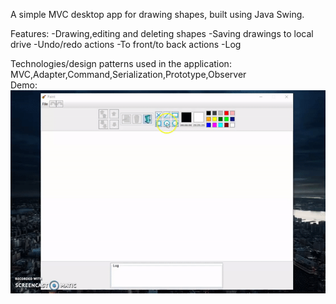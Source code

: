 A simple MVC desktop app for drawing shapes, built using Java Swing.

Features: 
-Drawing,editing and deleting shapes 
-Saving drawings to local drive 
-Undo/redo actions 
-To front/to back actions -Log

Technologies/design patterns used in the application: MVC,Adapter,Command,Serialization,Prototype,Observer<br>
Demo:
![](demo.gif)
